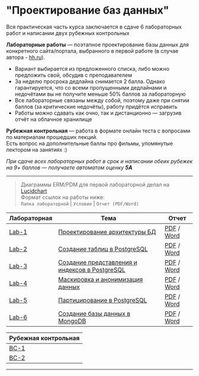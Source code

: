 # "Проектирование баз данных"

Вся практическая часть курса заключается в сдаче 6 лабораторных работ и написании двух рубежных контрольных

**Лабораторные работы** — поэтапное проектирование базы данных для конкретного сайта/портала, выбранного в первой работе (в случае автора - [hh.ru](https://hh.ru/)).  
- Вариант выбирается из предложенного списка, либо можно предложить свой, обсудив с преподавателем  
- За неделю просрока дедлайна снимается 2 балла. Однако гарантируется, что со всеми пропущенными дедлайнами и недочётами вы не получите меньше 50% баллов за лабораторную  
- Все лабораторные связаны между собой, поэтому даже при снятии баллов (за критические недочёты), работу придётся исправить  
- Работы можно сдавать как очно, так и дистанционно — загрузив отчёт на облачное хранилище

**Рубежная контрольная** — работа в формате онлайн теста с вопросами по материалам прошедших лекций.  
Есть вопрос на дополнительные баллы про фильмы, упомянутые лектором на занятиях :)

*При сдаче всех лабораторных работ в срок и написании обеих рубежек на 9+ баллов — получаете автоматом оценку **5A***

---

> Диаграммы ERM/PDM для первой лабораторной делал на [Lucidchart](https://www.lucidchart.com/)  
> Формат ссылок на работы ниже:  
`Папка лабораторной` | `Условие` | `Отчет (PDF/Word)`

| Лабораторная   | Тема                                                              | Отчет                                                                                                       |
|----------------|-------------------------------------------------------------------|-------------------------------------------------------------------------------------------------------------|
| [Lab-1](Lab-1) | [Проектирование архитектуры БД](Lab-1/README.md)                  | [PDF](Lab-1/Report/Lab_1_DB-Architecture.pdf) / [Word](Lab-1/Report/Lab_1_DB-Architecture.docx)             |
| [Lab-2](Lab-2) | [Создание таблиц в PostgreSQL](Lab-2/README.md)                   | [PDF](Lab-2/Report/Lab_2_Tables.pdf) / [Word](Lab-2/Report/Lab_2_Tables.docx)                               |
| [Lab-3](Lab-3) | [Создание представления и индексов в PostgreSQL](Lab-3/README.md) | [PDF](Lab-3/Report/Lab_3_Views_Indexes.pdf) / [Word](Lab-3/Report/Lab_3_Views_Indexes.docx)                 |
| [Lab-4](Lab-4) | [Маскировка и анонимизация данных](Lab-4/README.md)               | [PDF](Lab-4/Report/Lab_4_Anonymization_Masking.pdf) / [Word](Lab-4/Report/Lab_4_Anonymization_Masking.docx) |
| [Lab-5](Lab-5) | [Партицирование в PostgreSQL](Lab-5/README.md)                    | [PDF](Lab-5/Report/Lab_5_Partitioning.pdf) / [Word](Lab-5/Report/Lab_5_Partitioning.docx)                   |
| [Lab-6](Lab-6) | [Создание базы данных в MongoDB](Lab-6/README.md)                 | [PDF](Lab-6/Report/Lab_6_MongoDB.pdf) / [Word](Lab-6/Report/Lab_6_MongoDB.docx)                             |

| Рубежная контрольная   | 
|------------------------|
| [BC-1](Tests/BC-1.jpg) | 
| [BC-2](Tests/BC-2.jpg) | 

---